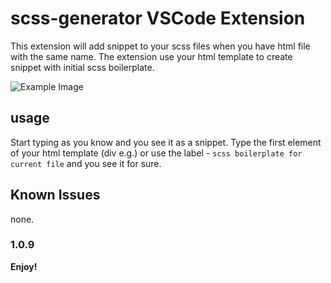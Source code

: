 # scss-generator  VSCode Extension

This extension will add snippet to your scss files when you have html file with the same name.
The extension use your html template to create snippet with initial scss boilerplate.

![Example Image](https://i.imgur.com/zzmAm6c.gif)

## usage

Start typing as you know and you see it as a snippet.
Type the first element of your html template (div e.g.) or use the label - `scss boilerplate for current file` and you see it for sure.

## Known Issues

none.

### 1.0.9

**Enjoy!**